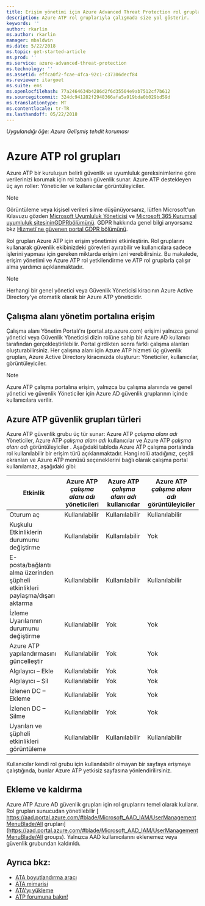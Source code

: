 ```yaml
---
title: Erişim yönetimi için Azure Advanced Threat Protection rol grupları | Microsoft Docs
description: Azure ATP rol gruplarıyla çalışmada size yol gösterir.
keywords: ''
author: rkarlin
ms.author: rkarlin
manager: mbaldwin
ms.date: 5/22/2018
ms.topic: get-started-article
ms.prod: ''
ms.service: azure-advanced-threat-protection
ms.technology: ''
ms.assetid: effca0f2-fcae-4fca-92c1-c37306decf84
ms.reviewer: itargoet
ms.suite: ems
ms.openlocfilehash: 77a2464634b4286d2f6d35504e9ab7512cf7b612
ms.sourcegitcommit: 324dc941282f2948366afa5a919bda0b029bd59d
ms.translationtype: MT
ms.contentlocale: tr-TR
ms.lasthandoff: 05/22/2018
---
```

*Uygulandığı öğe: Azure Gelişmiş tehdit koruması*




# <a name="azure-atp-role-groups"></a>Azure ATP rol grupları

Azure ATP bir kuruluşun belirli güvenlik ve uyumluluk gereksinimlerine göre verilerinizi korumak için rol tabanlı güvenlik sunar. Azure ATP destekleyen üç ayrı roller: Yöneticiler ve kullanıcılar görüntüleyiciler. 

> [!NOTE]
> Görüntüleme veya kişisel verileri silme düşünüyorsanız, lütfen Microsoft'un Kılavuzu gözden [Microsoft Uyumluluk Yöneticisi](https://servicetrust.microsoft.com/ComplianceManager) ve [Microsoft 365 Kurumsal uyumluluk sitesininGDPRbölümünü](https://docs.microsoft.com/en-us/microsoft-365/compliance/gdpr). GDPR hakkında genel bilgi arıyorsanız bkz [Hizmeti'ne güvenen portal GDPR bölümünü](https://servicetrust.microsoft.com/ViewPage/GDPRGetStarted).

Rol grupları Azure ATP için erişim yönetimini etkinleştirin. Rol gruplarını kullanarak güvenlik ekibinizdeki görevleri ayırabilir ve kullanıcılara sadece işlerini yapması için gereken miktarda erişim izni verebilirsiniz. Bu makalede, erişim yönetimi ve Azure ATP rol yetkilendirme ve ATP rol gruplarla çalışır alma yardımcı açıklanmaktadır.

> [!NOTE]
> Herhangi bir genel yönetici veya Güvenlik Yöneticisi kiracının Azure Active Directory'ye otomatik olarak bir Azure ATP yöneticidir.

## <a name="accessing-the-workspace-management-portal"></a>Çalışma alanı yönetim portalına erişim

Çalışma alanı Yönetim Portalı'nı (portal.atp.azure.com) erişimi yalnızca genel yönetici veya Güvenlik Yöneticisi dizin rolüne sahip bir Azure AD kullanıcı tarafından gerçekleştirilebilir. Portal girdikten sonra farklı çalışma alanları oluşturabilirsiniz. Her çalışma alanı için Azure ATP hizmeti üç güvenlik grupları, Azure Active Directory kiracınızda oluşturur: Yöneticiler, kullanıcılar, görüntüleyiciler. 

> [!NOTE]
> Azure ATP çalışma portalına erişim, yalnızca bu çalışma alanında ve genel yönetici ve güvenlik Yöneticiler için Azure AD güvenlik gruplarının içinde kullanıcılara verilir.


## <a name="types-of-azure-atp-security-groups"></a>Azure ATP güvenlik grupları türleri 

Azure ATP güvenlik grubu üç tür sunar: Azure ATP *çalışma alanı adı* Yöneticiler, Azure ATP *çalışma alanı adı* kullanıcılar ve Azure ATP *çalışma alanı adı* görüntüleyiciler . Aşağıdaki tabloda Azure ATP çalışma portalında rol kullanılabilir bir erişim türü açıklanmaktadır. Hangi rolü atadığınız, çeşitli ekranları ve Azure ATP menüsü seçeneklerini bağlı olarak çalışma portal kullanılamaz, aşağıdaki gibi:

|Etkinlik |Azure ATP *çalışma alanı adı* yöneticileri|Azure ATP *çalışma alanı adı* kullanıcılar|Azure ATP *çalışma alanı adı* görüntüleyiciler|
|----|----|----|----|
|Oturum aç|Kullanılabilir|Kullanılabilir|Kullanılabilir|
|Kuşkulu Etkinliklerin durumunu değiştirme|Kullanılabilir|Kullanılabilir|Yok|
|E-posta/bağlantı alma üzerinden şüpheli etkinlikleri paylaşma/dışarı aktarma|Kullanılabilir|Kullanılabilir|Kullanılabilir|
|İzleme Uyarılarının durumunu değiştirme|Kullanılabilir|Yok|Yok|
|Azure ATP yapılandırmasını güncelleştir|Kullanılabilir|Yok|Yok|
|Algılayıcı – Ekle|Kullanılabilir|Yok|Yok|
|Algılayıcı – Sil |Kullanılabilir|Yok|Yok|
|İzlenen DC – Ekleme |Kullanılabilir|Yok|Yok|
|İzlenen DC – Silme|Kullanılabilir|Yok|Yok|
|Uyarıları ve şüpheli etkinlikleri görüntüleme|Kullanılabilir|Kullanılabilir|Kullanılabilir|


Kullanıcılar kendi rol grubu için kullanılabilir olmayan bir sayfaya erişmeye çalıştığında, bunlar Azure ATP yetkisiz sayfasına yönlendirilirsiniz. 

## <a name="add-and-remove-users"></a>Ekleme ve kaldırma 

Azure ATP Azure AD güvenlik grupları için rol gruplarını temel olarak kullanır. Rol grupları sunucudan yönetilebilir [ https://aad.portal.azure.com/#blade/Microsoft_AAD_IAM/UserManagementMenuBlade/All grupları](https://aad.portal.azure.com/#blade/Microsoft_AAD_IAM/UserManagementMenuBlade/All groups).  Yalnızca AAD kullanıcılarını eklenemez veya güvenlik grubundan kaldırıldı. 


## <a name="see-also"></a>Ayrıca bkz:
- [ATA boyutlandırma aracı](http://aka.ms/aatpsizingtool)
- [ATA mimarisi](atp-architecture.md)
- [ATA’yı yükleme](install-atp-step1.md)
- [ATP forumuna bakın!](https://aka.ms/azureatpcommunity)

